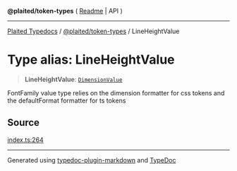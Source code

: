 **@plaited/token-types** ( [Readme](../README.md) \| API )

***

[Plaited Typedocs](../../../modules.md) / [@plaited/token-types](../modules.md) / LineHeightValue

# Type alias: LineHeightValue

> **LineHeightValue**: [`DimensionValue`](DimensionValue.md)

FontFamily value type relies on the dimension formatter for css tokens
and the defaultFormat formatter for ts tokens

## Source

[index.ts:264](https://github.com/plaited/plaited/blob/b0dd907/libs/token-types/src/index.ts#L264)

***

Generated using [typedoc-plugin-markdown](https://www.npmjs.com/package/typedoc-plugin-markdown) and [TypeDoc](https://typedoc.org/)
